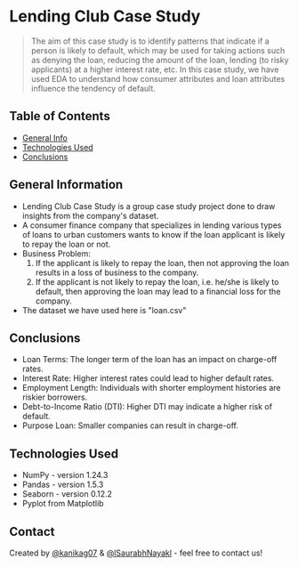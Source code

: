 # Lending Club Case Study
> The aim of this case study is to identify patterns that indicate if a person is likely to default, which may be used for taking actions such as denying the loan, reducing the amount of the loan, lending (to risky applicants) at a higher interest rate, etc. In this case study, we have used EDA to understand how consumer attributes and loan attributes influence the tendency of default.


## Table of Contents
* [General Info](#general-information)
* [Technologies Used](#technologies-used)
* [Conclusions](#conclusions)

<!-- You can include any other section that is pertinent to your problem -->

## General Information
- Lending Club Case Study is a group case study project done to draw insights from the company's dataset.
- A consumer finance company that specializes in lending various types of loans to urban customers wants to know if the loan applicant is likely to repay the loan or not.
- Business Problem:
  1. If the applicant is likely to repay the loan, then not approving the loan results in a loss of business to the company.
  2. If the applicant is not likely to repay the loan, i.e. he/she is likely to default, then approving the loan may lead to a financial loss for the company.
- The dataset we have used here is "loan.csv"

<!-- You don't have to answer all the questions - just the ones relevant to your project. -->

## Conclusions
- Loan Terms: The longer term of the loan has an impact on charge-off rates.
- Interest Rate: Higher interest rates could lead to higher default rates.
- Employment Length: Individuals with shorter employment histories are riskier borrowers.
- Debt-to-Income Ratio (DTI): Higher DTI may indicate a higher risk of default.
- Purpose Loan: Smaller companies can result in charge-off.

<!-- You don't have to answer all the questions - just the ones relevant to your project. -->


## Technologies Used
- NumPy - version 1.24.3
- Pandas - version 1.5.3
- Seaborn - version 0.12.2
- Pyplot from Matplotlib

<!-- As the libraries versions keep on changing, it is recommended to mention the version of library used in this project -->

<!-- ## Acknowledgements
I want to thank [@kanikag07](https://github.com/kanikag07) as she has contributed extensively to this project.
- This project was inspired by the urge to learn and implement various concepts of EDA(Exploratory Data Analysis). -->
<!-- - References if any...
- This project was based on [this tutorial](https://www.example.com). -->


## Contact
Created by [@kanikag07](https://github.com/kanikag07) & [@lSaurabhNayakl](https://github.com/lSaurabhNayakl) - feel free to contact us!


<!-- Optional -->
<!-- ## License -->
<!-- This project is open source and available under the [... License](). -->

<!-- You don't have to include all sections - just the one's relevant to your project -->
